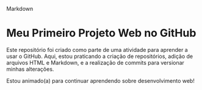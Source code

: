 Markdown

# Meu Primeiro Projeto Web no GitHub

Este repositório foi criado como parte de uma atividade para aprender a usar o GitHub.
Aqui, estou praticando a criação de repositórios, adição de arquivos HTML e Markdown,
e a realização de commits para versionar minhas alterações.

Estou animado(a) para continuar aprendendo sobre desenvolvimento web!

